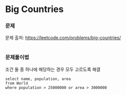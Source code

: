 # Big Countries

### 문제
문제 출처: https://leetcode.com/problems/big-countries/
<br></br>

### 문제풀이법
조건 둘 중 하나에 해당하는 경우 모두 고르도록 해결
```mysql
select name, population, area
from World
where population > 25000000 or area > 3000000
```
